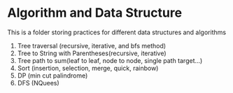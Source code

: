 # Algorithm and Data Structure
This is a folder storing practices for different data structures and algorithms

1. Tree traversal (recursive, iterative, and bfs method)
2. Tree to String with Parentheses(recursive, iterative)
3. Tree path to sum(leaf to leaf, node to node, single path target...)
4. Sort (insertion, selection, merge, quick, rainbow)
5. DP (min cut palindrome)
6. DFS (NQuees)

